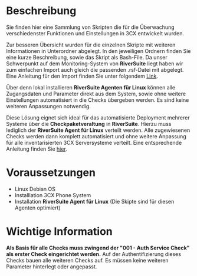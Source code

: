 # Beschreibung

Sie finden hier eine Sammlung von Skripten die für die Überwachung verschiedenster Funktionen und Einstellungen in 3CX entwickelt wurden.

Zur besseren Übersicht wurden für die einzelnen Skripte mit weiteren Informationen in Unterordner abgelegt. In den jeweiligen Ordnern finden Sie eine kurze Beschreibung, sowie das Skript als Bash-File. Da unser Schwerpunkt auf dem Monitoring-System von **RiverSuite** liegt haben wir zum einfachen Import auch gleich die passenden .rsf-Datei mit abgelegt. 
Eine Anleitung für den Import finden Sie unter folgendem <a href="https://github.com/aconitas/3CX-Monitoring/blob/main/HowToImportScripts.md">Link</a>.

Über denn lokal installieren **RiverSuite Agenten für Linux** können alle Zugangsdaten und Parameter direkt aus dem System, sowie ohne weitere Einstellungen automatisiert in die Checks übergeben werden. Es sind keine weiteren Anpassungen notwendig.

Diese Lösung eignet sich ideal für das automatisierte Deployment mehrerer Systeme über die **Checkpaketveraltung** in **RiverSuite**. Hierzu muss lediglich der **RiverSuite Agent für Linux** verteilt werden. Alle zugewiesenen Checks werden dann komplett automatisiert und ohne weitere Anpassung für alle inventarisierten 3CX Serversysteme verteilt.
Eine entsprechende Anleitung finden Sie <a href="https://github.com/aconitas/3CX-Monitoring/blob/main/Scripts%20(use%20with%20local%20Linux%20Monitoring%20Agent)/Checkpaketverwaltung.md">hier</a>.

# Voraussetzungen 
- Linux Debian OS
- Installlation 3CX Phone System
- Installation **RiverSuite Agent für Linux** (Die Skipte sind für diesen Agenten optimiert)

# Wichtige Information
**Als Basis für alle Checks muss zwingend der "001 - Auth Service Check" als erster Check eingerichtet werden.** Auf der Authentifizierung dieses Checks bauen alle weiteren Checks auf. Es müssen keine weiteren Parameter hinterlegt oder angepasst.
